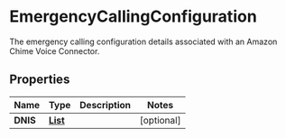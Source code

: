 

# EmergencyCallingConfiguration

The emergency calling configuration details associated with an Amazon Chime Voice Connector.

## Properties

| Name | Type | Description | Notes |
|------------ | ------------- | ------------- | -------------|
|**DNIS** | [**List**](List.md) |  |  [optional] |



